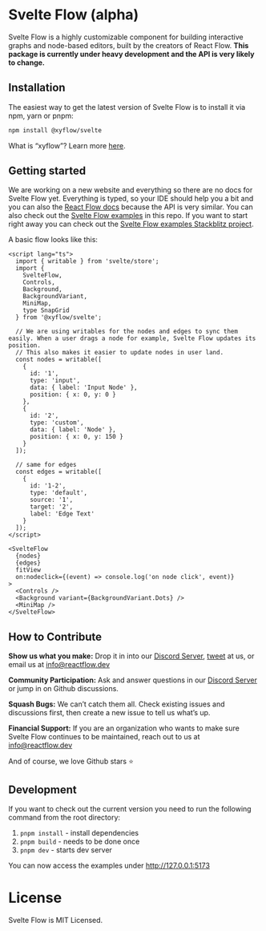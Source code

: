 # Svelte Flow (alpha)

Svelte Flow is a highly customizable component for building interactive graphs and node-based editors, built by the creators of React Flow. **This package is currently under heavy development and the API is very likely to change.**

## Installation

The easiest way to get the latest version of Svelte Flow is to install it via npm, yarn or pnpm:

```sh
npm install @xyflow/svelte
```

What is “xyflow”? Learn more [here](https://wbkd.notion.site/Upcoming-Changes-at-React-Flow-1a443641891a4069927c0a115e915251).

## Getting started

We are working on a new website and everything so there are no docs for Svelte Flow yet. Everything is typed, so your IDE should help you a bit and you can also the [React Flow docs](https://reactflow.dev/docs) because the API is very similar. You can also check out the [Svelte Flow examples](https://github.com/wbkd/react-flow/tree/xyflow/packages/svelte/src/routes) in this repo.
If you want to start right away you can check out the [Svelte Flow examples Stackblitz project](https://stackblitz.com/edit/svelte-flow-examples?file=src%2Froutes%2Foverview%2F%2Bpage.svelte). 

A basic flow looks like this:

```svelte
<script lang="ts">
  import { writable } from 'svelte/store';
  import {
    SvelteFlow,
    Controls,
    Background,
    BackgroundVariant,
    MiniMap,
    type SnapGrid
  } from '@xyflow/svelte';
  
  // We are using writables for the nodes and edges to sync them easily. When a user drags a node for example, Svelte Flow updates its position.
  // This also makes it easier to update nodes in user land.
  const nodes = writable([
    {
      id: '1',
      type: 'input',
      data: { label: 'Input Node' },
      position: { x: 0, y: 0 }
    },
    {
      id: '2',
      type: 'custom',
      data: { label: 'Node' },
      position: { x: 0, y: 150 }
    }
  ]);

  // same for edges
  const edges = writable([
    {
      id: '1-2',
      type: 'default',
      source: '1',
      target: '2',
      label: 'Edge Text'
    }
  ]);
</script>

<SvelteFlow
  {nodes}
  {edges}
  fitView
  on:nodeclick={(event) => console.log('on node click', event)}
>
  <Controls />
  <Background variant={BackgroundVariant.Dots} />
  <MiniMap />
</SvelteFlow>
```

## How to Contribute

**Show us what you make:** Drop it in into our [Discord Server](https://discord.com/invite/Bqt6xrs), [tweet](https://twitter.com/reactflowdev) at us, or email us at info@reactflow.dev

**Community Participation:** Ask and answer questions in our [Discord Server](https://discord.com/invite/Bqt6xrs) or jump in on Github discussions.

**Squash Bugs:** We can’t catch them all. Check existing issues and discussions first, then create a new issue to tell us what’s up.

**Financial Support:** If you are an organization who wants to make sure Svelte Flow continues to be maintained, reach out to us at info@reactflow.dev

And of course, we love Github stars ⭐


## Development

If you want to check out the current version you need to run the following command from the root directory:

1. `pnpm install` - install dependencies
2. `pnpm build` - needs to be done once
3. `pnpm dev` - starts dev server

You can now access the examples under http://127.0.0.1:5173


# License

Svelte Flow is MIT Licensed.
